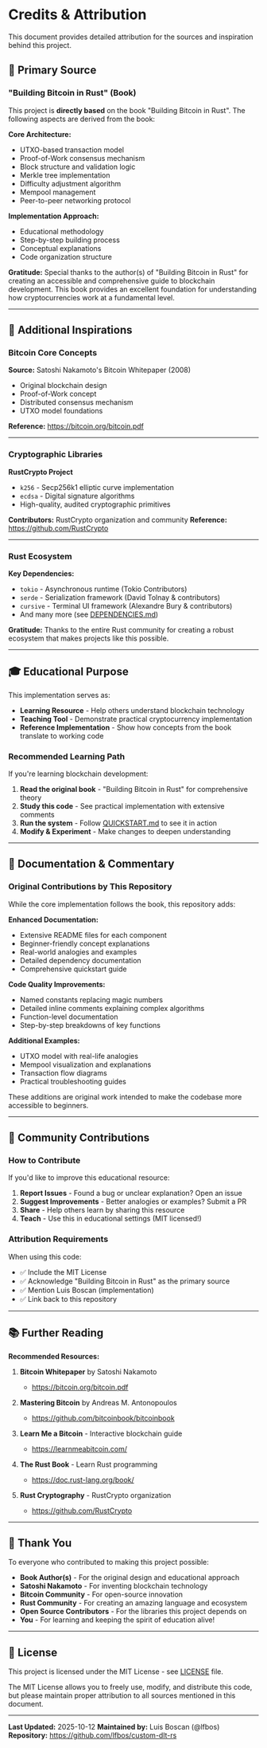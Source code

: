 # Credits & Attribution

This document provides detailed attribution for the sources and inspiration behind this project.

## 📖 Primary Source

### "Building Bitcoin in Rust" (Book)

This project is **directly based** on the book "Building Bitcoin in Rust". The following aspects are derived from the book:

**Core Architecture:**
- UTXO-based transaction model
- Proof-of-Work consensus mechanism
- Block structure and validation logic
- Merkle tree implementation
- Difficulty adjustment algorithm
- Mempool management
- Peer-to-peer networking protocol

**Implementation Approach:**
- Educational methodology
- Step-by-step building process
- Conceptual explanations
- Code organization structure

**Gratitude:**
Special thanks to the author(s) of "Building Bitcoin in Rust" for creating an accessible and comprehensive guide to blockchain development. This book provides an excellent foundation for understanding how cryptocurrencies work at a fundamental level.

---

## 🌟 Additional Inspirations

### Bitcoin Core Concepts
**Source:** Satoshi Nakamoto's Bitcoin Whitepaper (2008)
- Original blockchain design
- Proof-of-Work concept
- Distributed consensus mechanism
- UTXO model foundations

**Reference:** https://bitcoin.org/bitcoin.pdf

---

### Cryptographic Libraries

**RustCrypto Project**
- `k256` - Secp256k1 elliptic curve implementation
- `ecdsa` - Digital signature algorithms
- High-quality, audited cryptographic primitives

**Contributors:** RustCrypto organization and community
**Reference:** https://github.com/RustCrypto

---

### Rust Ecosystem

**Key Dependencies:**
- `tokio` - Asynchronous runtime (Tokio Contributors)
- `serde` - Serialization framework (David Tolnay & contributors)
- `cursive` - Terminal UI framework (Alexandre Bury & contributors)
- And many more (see [DEPENDENCIES.md](./DEPENDENCIES.md))

**Gratitude:** Thanks to the entire Rust community for creating a robust ecosystem that makes projects like this possible.

---

## 🎓 Educational Purpose

This implementation serves as:
- **Learning Resource** - Help others understand blockchain technology
- **Teaching Tool** - Demonstrate practical cryptocurrency implementation
- **Reference Implementation** - Show how concepts from the book translate to working code

### Recommended Learning Path

If you're learning blockchain development:

1. **Read the original book** - "Building Bitcoin in Rust" for comprehensive theory
2. **Study this code** - See practical implementation with extensive comments
3. **Run the system** - Follow [QUICKSTART.md](./QUICKSTART.md) to see it in action
4. **Modify & Experiment** - Make changes to deepen understanding

---

## 📝 Documentation & Commentary

### Original Contributions by This Repository

While the core implementation follows the book, this repository adds:

**Enhanced Documentation:**
- Extensive README files for each component
- Beginner-friendly concept explanations
- Real-world analogies and examples
- Detailed dependency documentation
- Comprehensive quickstart guide

**Code Quality Improvements:**
- Named constants replacing magic numbers
- Detailed inline comments explaining complex algorithms
- Function-level documentation
- Step-by-step breakdowns of key functions

**Additional Examples:**
- UTXO model with real-life analogies
- Mempool visualization and explanations
- Transaction flow diagrams
- Practical troubleshooting guides

These additions are original work intended to make the codebase more accessible to beginners.

---

## 🤝 Community Contributions

### How to Contribute

If you'd like to improve this educational resource:

1. **Report Issues** - Found a bug or unclear explanation? Open an issue
2. **Suggest Improvements** - Better analogies or examples? Submit a PR
3. **Share** - Help others learn by sharing this resource
4. **Teach** - Use this in educational settings (MIT licensed!)

### Attribution Requirements

When using this code:
- ✅ Include the MIT License
- ✅ Acknowledge "Building Bitcoin in Rust" as the primary source
- ✅ Mention Luis Boscan (implementation)
- ✅ Link back to this repository

---

## 📚 Further Reading

**Recommended Resources:**

1. **Bitcoin Whitepaper** by Satoshi Nakamoto
   - https://bitcoin.org/bitcoin.pdf

2. **Mastering Bitcoin** by Andreas M. Antonopoulos
   - https://github.com/bitcoinbook/bitcoinbook

3. **Learn Me a Bitcoin** - Interactive blockchain guide
   - https://learnmeabitcoin.com/

4. **The Rust Book** - Learn Rust programming
   - https://doc.rust-lang.org/book/

5. **Rust Cryptography** - RustCrypto organization
   - https://github.com/RustCrypto

---

## 🙏 Thank You

To everyone who contributed to making this project possible:

- **Book Author(s)** - For the original design and educational approach
- **Satoshi Nakamoto** - For inventing blockchain technology
- **Bitcoin Community** - For open-source innovation
- **Rust Community** - For creating an amazing language and ecosystem
- **Open Source Contributors** - For the libraries this project depends on
- **You** - For learning and keeping the spirit of education alive!

---

## 📄 License

This project is licensed under the MIT License - see [LICENSE](LICENSE) file.

The MIT License allows you to freely use, modify, and distribute this code, but please maintain proper attribution to all sources mentioned in this document.

---

**Last Updated:** 2025-10-12
**Maintained by:** Luis Boscan (@lfbos)
**Repository:** https://github.com/lfbos/custom-dlt-rs

